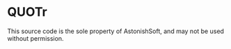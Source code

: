 # QUOTr

This source code is the sole property of AstonishSoft, and may not be used without permission.